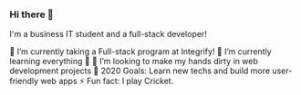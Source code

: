 ### Hi there 👋

<!--
**Dbibek/Dbibek** is a ✨ _special_ ✨ repository because its `README.md` (this file) appears on your GitHub profile. -->

I'm a business IT student and a full-stack developer!

🔭 I’m currently taking a Full-stack program at Integrify!
🌱 I’m currently learning everything 🤣
🙌 I’m looking to make my hands dirty in web development projects
🥅 2020 Goals: Learn new techs and build more user-friendly web apps
⚡ Fun fact: I play Cricket.



